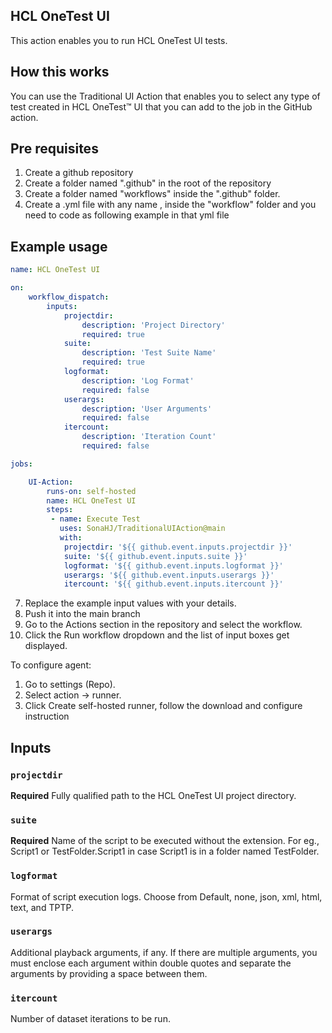 ## HCL OneTest UI

This action enables you to run HCL OneTest UI tests.

## How this works
You can use the Traditional UI Action that enables you to select any type of test created in HCL OneTest™ UI that you can add to the job in the GitHub action.

## Pre requisites

1. Create a github repository
2. Create a folder named ".github" in the root of the repository
3. Create a folder named "workflows" inside the ".github" folder.
5. Create a .yml file with any name , inside the "workflow" folder and you need to code as following example in that yml file
## Example usage

```yaml
name: HCL OneTest UI

on:
    workflow_dispatch:
        inputs:
            projectdir:
                description: 'Project Directory'
                required: true
            suite:
                description: 'Test Suite Name'
                required: true
            logformat:
                description: 'Log Format'
                required: false
            userargs:
                description: 'User Arguments'
                required: false
            itercount:
                description: 'Iteration Count'
                required: false

jobs:

    UI-Action:
        runs-on: self-hosted
        name: HCL OneTest UI
        steps:
         - name: Execute Test
           uses: SonaHJ/TraditionalUIAction@main
           with:
            projectdir: '${{ github.event.inputs.projectdir }}'
            suite: '${{ github.event.inputs.suite }}'
            logformat: '${{ github.event.inputs.logformat }}'
            userargs: '${{ github.event.inputs.userargs }}'
            itercount: '${{ github.event.inputs.itercount }}'

```
7. Replace the example input values with your details.
8. Push it into the main branch
9. Go to the Actions section in the repository and select the workflow.
10. Click the Run workflow dropdown and the list of input boxes get displayed.

To configure agent:
1. Go to settings (Repo).
2. Select action -> runner.
3. Click Create self-hosted runner, follow the download and configure instruction

## Inputs

### `projectdir`

**Required** Fully qualified path to the HCL OneTest UI project directory.

### `suite`

**Required** Name of the script to be executed without the extension. For eg., Script1 or TestFolder.Script1 in case Script1 is in a folder named TestFolder.

### `logformat`

Format of script execution logs. Choose from Default, none, json, xml, html, text, and TPTP.

### `userargs`

Additional playback arguments, if any. If there are multiple arguments, you must enclose each argument within double quotes and separate the arguments by providing a space between them.

### `itercount`
Number of dataset iterations to be run.
